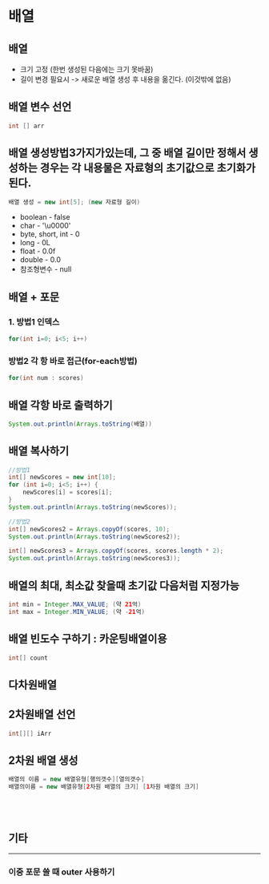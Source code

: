 # 배열

## 배열

- 크기 고정 (한번 생성된 다음에는 크기 못바꿈)
- 길이 변경 필요시 -> 새로운 배열 생성 후 내용을 옮긴다. (이것밖에 없음)

## 배열 변수 선언

```java
int [] arr
```

## 배열 생성방법3가지가있는데, 그 중 배열 길이만 정해서 생성하는 경우는 각 내용물은 자료형의 초기값으로 초기화가 된다.

```java
배열 생성 = new int[5]; (new 자료형 길이)
```

- boolean - false
- char - '\u0000'
- byte, short, int - 0
- long - 0L
- float - 0.0f
- double - 0.0
- 참조형변수 - null

## 배열 + 포문

### 1. 방법1 인덱스

```java
for(int i=0; i<5; i++)
```

### 방법2 각 항 바로 접근(for-each방법)

```java
for(int num : scores)
```

## 배열 각항 바로 출력하기

```java
System.out.println(Arrays.toString(배열))
```

## 배열 복사하기

```java
//방법1
int[] newScores = new int[10];
for (int i=0; i<5; i++) {
    newScores[i] = scores[i];
}
System.out.println(Arrays.toString(newScores));

//방법2
int[] newScores2 = Arrays.copyOf(scores, 10);
System.out.println(Arrays.toString(newScores2));

int[] newScores3 = Arrays.copyOf(scores, scores.length * 2);
System.out.println(Arrays.toString(newScores3));
```

## 배열의 최대, 최소값 찾을때 초기값 다음처럼 지정가능

```java
int min = Integer.MAX_VALUE; (약 21억)
int max = Integer.MIN_VALUE; (약 -21억)
```

## 배열 빈도수 구하기 : 카운팅배열이용

```java
int[] count
```

## 다차원배열

## 2차원배열 선언

```java
int[][] iArr
```

## 2차원 배열 생성

```java
배열의 이름 = new 배열유형[행의갯수][열의갯수]
배열의이름 = new 배열유형[2차원 배열의 크기] [1차원 배열의 크기]
```

</br></br>

## 기타

<hr>

### 이중 포문 쓸 때 outer 사용하기
